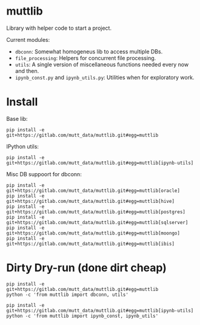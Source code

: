 # muttlib

Library with helper code to start a project.

Current modules:
- `dbconn`: Somewhat homogeneus lib to access multiple DBs.
- `file_processing`: Helpers for concurrent file processing.
- `utils`: A single version of miscellaneous functions needed every now and then.
- `ipynb_const.py` and `ipynb_utils.py`: Utilities when for exploratory work.


# Install
Base lib:
```
pip install -e git+https://gitlab.com/mutt_data/muttlib.git#egg=muttlib
```

IPython utils:
```
pip install -e git+https://gitlab.com/mutt_data/muttlib.git#egg=muttlib[ipynb-utils]
```

Misc DB suppoort for dbconn:
```
pip install -e git+https://gitlab.com/mutt_data/muttlib.git#egg=muttlib[oracle]
pip install -e git+https://gitlab.com/mutt_data/muttlib.git#egg=muttlib[hive]
pip install -e git+https://gitlab.com/mutt_data/muttlib.git#egg=muttlib[postgres]
pip install -e git+https://gitlab.com/mutt_data/muttlib.git#egg=muttlib[sqlserver]
pip install -e git+https://gitlab.com/mutt_data/muttlib.git#egg=muttlib[moongo]
pip install -e git+https://gitlab.com/mutt_data/muttlib.git#egg=muttlib[ibis]
```

# Dirty Dry-run (done dirt cheap)
```
pip install -e git+https://gitlab.com/mutt_data/muttlib.git#egg=muttlib
python -c 'from muttlib import dbconn, utils'

pip install -e git+https://gitlab.com/mutt_data/muttlib.git#egg=muttlib[ipynb-utils]
python -c 'from muttlib import ipynb_const, ipynb_utils'
```
